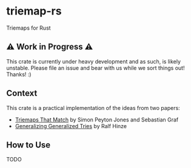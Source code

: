 # triemap-rs

Triemaps for Rust

## ⚠️ Work in Progress ⚠️

This crate is currently under heavy development and as such, is likely unstable. Please file an issue and bear with us while we sort things out! Thanks! :)

## Context

This crate is a practical implementation of the ideas from two papers:
- [Triemaps That Match](https://arxiv.org/abs/2302.08775) by Simon Peyton Jones and Sebastian Graf
- [Generalizing Generalized Tries](https://dl.acm.org/doi/10.1017/S0956796800003713) by Ralf Hinze

## How to Use

TODO
